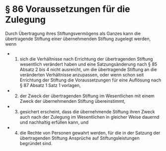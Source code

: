 # § 86 Voraussetzungen für die Zulegung
Durch Übertragung ihres Stiftungsvermögens als Ganzes kann die übertragende Stiftung einer übernehmenden Stiftung zugelegt werden, wenn
* 1. sich die Verhältnisse nach Errichtung der übertragenden Stiftung wesentlich verändert haben und eine Satzungsänderung nach § 85 Absatz 2 bis 4 nicht ausreicht, um die übertragende Stiftung an die veränderten Verhältnisse anzupassen, oder wenn schon seit Errichtung der Stiftung die Voraussetzungen für eine Auflösung nach § 87 Absatz 1 Satz 1 vorlagen,
* 2. der Zweck der übertragenden Stiftung im Wesentlichen mit einem Zweck der übernehmenden Stiftung übereinstimmt,
* 3. gesichert erscheint, dass die übernehmende Stiftung ihren Zweck auch nach der Zulegung im Wesentlichen in gleicher Weise dauernd und nachhaltig erfüllen kann, und
* 4. die Rechte von Personen gewahrt werden, für die in der Satzung der übertragenden Stiftung Ansprüche auf Stiftungsleistungen begründet sind.